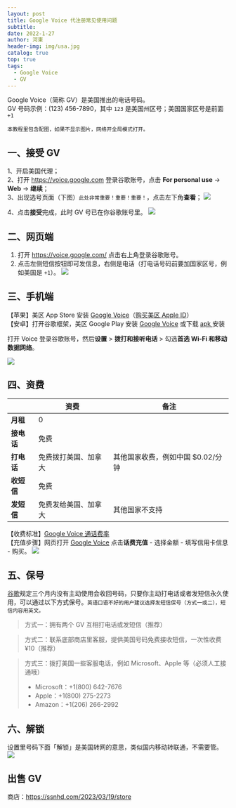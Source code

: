 ```yaml
---
layout: post
title: Google Voice 代注册常见使用问题
subtitle: 
date: 2022-1-27
author: 河東
header-img: img/usa.jpg
catalog: true
top: true
tags:
  - Google Voice
  - GV
---
```



Google Voice（简称 GV）是美国推出的电话号码。\
GV 号码示例：‪(123) 456-7890‬，其中 `123` 是美国州区号；美国国家区号是前面 `+1`

`本教程里包含配图，如果不显示图片，网络开全局模式打开。`

## 一、接受 GV

1、开启美国代理；\
2、打开 <https://voice.google.com> 登录谷歌账号，点击 **For personal use** → **Web** → **继续**；\
3、出现选号页面（下图）`此处非常重要！重要！重要！`，点击左下角**查看**；
![](https://i.imgur.com/s3bmEOU.png)

4、点击**接受**完成，此时 GV 号已在你谷歌账号里。
![](https://i.imgur.com/naiWfji.png)


## 二、网页端
1. 打开 <https://voice.google.com/> 点击右上角登录谷歌账号。
2. 点击左侧短信按钮即可发信息，右侧是电话（打电话号码前要加国家区号，例如美国是 `+1`）。
![](https://i.imgur.com/IrB7dd5.png)

## 三、手机端

【苹果】美区 App Store 安装 [Google Voice](https://apps.apple.com/us/app/google-voice/id318698524)（[购买美区 Apple ID](https://ssnhd.com/2023/03/19/store)）\
【安卓】打开谷歌框架，美区 Google Play 安装 [Google Voice](https://play.google.com/store/apps/details?id=com.google.android.apps.googlevoice&hl=zh&gl=US) 或下载 [apk ](https://apkpure.com/search?q=Google+Voice)安装

打开 Voice 登录谷歌账号，然后**设置** > **拨打和接听电话** > 勾选**首选 Wi-Fi 和移动数据网络**。


![](https://i.imgur.com/2iGlShu.jpg)


  
## 四、资费

|  | 资费 | 备注 |
|---|---|---|
| **月租** | 0 |  |
| **接电话** | 免费 |  |
| **打电话** | 免费拨打美国、加拿大 | 其他国家收费，例如中国 $0.02/分钟 |
| **收短信** | 免费 |  |
| **发短信** | 免费发给美国、加拿大 | 其他国家不支持 |

【收费标准】[Google Voice 通话费率](https://voice.google.com/u/0/rates?pli=1)\
【充值步骤】网页打开 [Google Voice](https://voice.google.com/u/3/billing) 点击**话费充值** - 选择金额 - 填写信用卡信息 - 购买。
![](https://i.imgur.com/5WiCJVa.png)

## 五、保号
[谷歌](https://support.google.com/voice/answer/9230450)规定三个月内没有主动使用会收回号码，只要你主动打电话或者发短信永久使用，可以通过以下方式保号。`英语口语不好的用户建议选择发短信保号（方式一或二），短信内容用英文。`

>方式一：拥有两个 GV 互相打电话或发短信（推荐）

>方式二：联系底部商店里客服，提供美国号码免费接收短信，一次性收费 ¥10（推荐）

>方式三：拨打美国一些客服电话，例如 Microsoft、Apple 等（必须人工接通哦）
>- Microsoft：+1(800) 642-7676
>- Apple：+1(800) 275-2273
>- Amazon：+1(206) 266-2992

## 六、解锁

设置里号码下面「解锁」是美国转网的意思，类似国内移动转联通，不需要管。
![](https://i.imgur.com/ypfY4w3.png)

## 出售 GV

商店：<https://ssnhd.com/2023/03/19/store>



